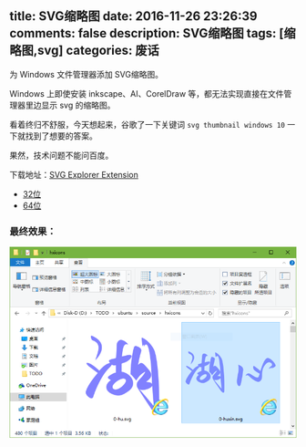 title: SVG缩略图
date: 2016-11-26 23:26:39
comments: false
description: SVG缩略图
tags: [缩略图,svg]
categories: 废话
---

为 Windows 文件管理器添加 SVG缩略图。


<!--more-->

Windows 上即使安装 inkscape、AI、CorelDraw 等，都无法实现直接在文件管理器里边显示 svg 的缩略图。

看着终归不舒服，今天想起来，谷歌了一下关键词 `svg thumbnail windows 10` 一下就找到了想要的答案。

果然，技术问题不能问百度。

下载地址：[SVG Explorer Extension](https://svgextension.codeplex.com/)

- [<i class="hx-download"></i> 32位](https://svgextension.codeplex.com/downloads/get/803085) 
- [<i class="hx-download"></i> 64位](https://svgextension.codeplex.com/downloads/get/803086)

### 最终效果：
![svgexplorer](/images/svgexplorer.png)